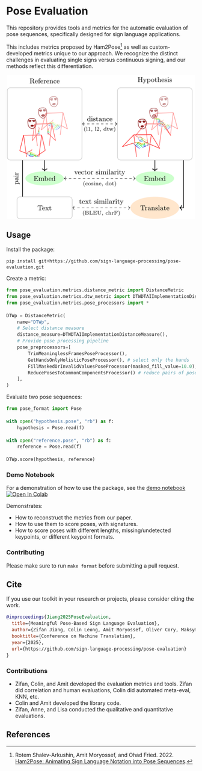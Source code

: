 # Pose Evaluation

This repository provides tools and metrics for the automatic evaluation of pose sequences,
specifically designed for sign language applications.

This includes metrics proposed by Ham2Pose[^1] as well as custom-developed metrics unique to our approach.
We recognize the distinct challenges in evaluating single signs versus continuous signing,
and our methods reflect this differentiation.

<img src="assets/pose-eval-title-picture.png" alt="Distribution of scores" width="500" style="display: block; margin: auto;"/>

## Usage

Install the package:

```shell
pip install git+https://github.com/sign-language-processing/pose-evaluation.git
```

Create a metric:

```python
from pose_evaluation.metrics.distance_metric import DistanceMetric
from pose_evaluation.metrics.dtw_metric import DTWDTAIImplementationDistanceMeasure
from pose_evaluation.metrics.pose_processors import *

DTWp = DistanceMetric(
    name="DTWp",
    # Select distance measure
    distance_measure=DTWDTAIImplementationDistanceMeasure(),
    # Provide pose processing pipeline
    pose_preprocessors=[
        TrimMeaninglessFramesPoseProcessor(),
        GetHandsOnlyHolisticPoseProcessor(), # select only the hands
        FillMaskedOrInvalidValuesPoseProcessor(masked_fill_value=10.0), # fill masked values with 10.0
        ReducePosesToCommonComponentsProcessor() # reduce pairs of poses to common components
    ],
)
```

Evaluate two pose sequences:

```python
from pose_format import Pose

with open("hypothesis.pose", "rb") as f:
    hypothesis = Pose.read(f)

with open("reference.pose", "rb") as f:
    reference = Pose.read(f)

DTWp.score(hypothesis, reference)
```

### Demo Notebook

For a demonstration of how to use the package, see the [demo notebook](examples\Pose_Evaluation_Example.ipynb)
<a target="_blank" href="https://colab.research.google.com/github/github.com/sign-language-processing/pose-evaluation/examples/Pose_Evaluation_Example.ipynb">
<img src="https://colab.research.google.com/assets/colab-badge.svg" alt="Open In Colab"/>
</a>

Demonstrates:

- How to reconstruct the metrics from our paper.
- How to use them to score poses, with signatures.
- How to score poses with different lengths, missing/undetected keypoints, or different keypoint formats.

### Contributing

Please make sure to run `make format` before submitting a pull request.

## Cite

If you use our toolkit in your research or projects, please consider citing the work.

```bib
@inproceedings{Jiang2025PoseEvaluation,
  title={Meaningful Pose-Based Sign Language Evaluation},
  author={Zifan Jiang, Colin Leong, Amit Moryossef, Oliver Cory, Maksym Ivashechkin, Neha Tarigopula, Biao Zhang, Anne Göhring, Annette Rios, Rico Sennrich, Sarah Ebling},
  booktitle={Conference on Machine Translation},
  year={2025},
  url={https://github.com/sign-language-processing/pose-evaluation}
}
```

### Contributions

- Zifan, Colin, and Amit developed the evaluation metrics and tools. Zifan did correlation and human evaluations, Colin did automated meta-eval, KNN, etc.
- Colin and Amit developed the library code.
- Zifan, Anne, and Lisa conducted the qualitative and quantitative evaluations.

## References

[^1]: Rotem Shalev-Arkushin, Amit Moryossef, and Ohad Fried. 2022. [Ham2Pose: Animating Sign Language Notation into Pose Sequences](https://arxiv.org/abs/2211.13613).
[^2]:
    Aashaka Desai, Lauren Berger, Fyodor O. Minakov, Vanessa Milan, Chinmay Singh, Kriston Pumphrey, Richard E. Ladner, Hal Daumé III, Alex X. Lu, Naomi K. Caselli, and Danielle Bragg.  
    2023. [ASL Citizen: A Community-Sourced Dataset for Advancing Isolated Sign Language Recognition](https://arxiv.org/abs/2304.05934).  
    _ArXiv_, abs/2304.05934.

[^3]:
    Lee Kezar, Elana Pontecorvo, Adele Daniels, Connor Baer, Ruth Ferster, Lauren Berger, Jesse Thomason, Zed Sevcikova Sehyr, and Naomi Caselli.  
    2023. [The Sem-Lex Benchmark: Modeling ASL Signs and Their Phonemes](https://api.semanticscholar.org/CorpusID:263334197).  
    _Proceedings of the 25th International ACM SIGACCESS Conference on Computers and Accessibility_.

[^4]:
    Thad Starner, Sean Forbes, Matthew So, David Martin, Rohit Sridhar, Gururaj Deshpande, Sam S. Sepah, Sahir Shahryar, Khushi Bhardwaj, Tyler Kwok, Daksh Sehgal, Saad Hassan, Bill Neubauer, Sofia Anandi Vempala, Alec Tan, Jocelyn Heath, Unnathi Kumar, Priyanka Mosur, Tavenner Hall, Rajandeep Singh, Christopher Cui, Glenn Cameron, Sohier Dane, and Garrett Tanzer.  
    2023. [PopSign ASL v1.0: An Isolated American Sign Language Dataset Collected via Smartphones](https://api.semanticscholar.org/CorpusID:268030720).  
    _Neural Information Processing Systems_.
